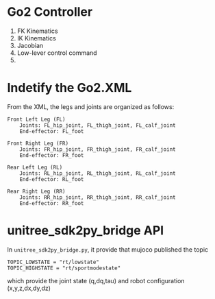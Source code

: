 # Go2 Controller 
1. FK Kinematics
2. IK Kinematics
3. Jacobian
4. Low-lever control command
5. 

# Indetify the Go2.XML 

From the XML, the legs and joints are organized as follows:

    Front Left Leg (FL)
        Joints: FL_hip_joint, FL_thigh_joint, FL_calf_joint
        End-effector: FL_foot

    Front Right Leg (FR)
        Joints: FR_hip_joint, FR_thigh_joint, FR_calf_joint
        End-effector: FR_foot

    Rear Left Leg (RL)
        Joints: RL_hip_joint, RL_thigh_joint, RL_calf_joint
        End-effector: RL_foot

    Rear Right Leg (RR)
        Joints: RR_hip_joint, RR_thigh_joint, RR_calf_joint
        End-effector: RR_foot

# unitree_sdk2py_bridge API 
In ```unitree_sdk2py_bridge.py```, it provide that mujoco published the topic 
```
TOPIC_LOWSTATE = "rt/lowstate"
TOPIC_HIGHSTATE = "rt/sportmodestate"
```
which provide the joint state (q,dq,tau) and robot configuration (x,y,z,dx,dy,dz)